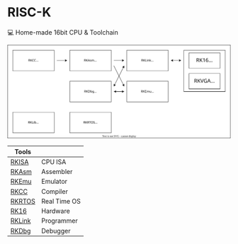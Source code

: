 # RISC-K

💻 Home-made 16bit CPU & Toolchain

![](img/concept.dio.svg)

| Tools               |              |
| ------------------- | ------------ |
| [RKISA](./rkisa/)   | CPU ISA      |
| [RKAsm](./rkasm/)   | Assembler    |
| [RKEmu](./rkemu/)   | Emulator     |
| [RKCC](./rkcc/)     | Compiler     |
| [RKRTOS](./rkrtos/) | Real Time OS |
| [RK16](./rk16/)     | Hardware     |
| [RKLink](./rklink/) | Programmer   |
| [RKDbg](./rkdbg/)   | Debugger     |
